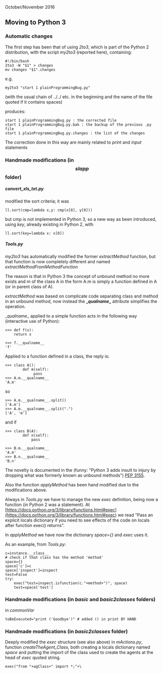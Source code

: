 October/November 2016

## **Moving to Python 3**

### Automatic changes

The first step has been that of using *2to3*, which is part of the Python 2 distribution, with the script *my2to3* (reported here), containing:  

    #!/bin/bash  
    2to3 -W "$1" > changes  
    mv changes "$1".changes  

e.g.  

    my2to3 "start 1 plainProgrammingBug.py"

(with the usual chain of ../../ etc. in the beginning and the name of the file quoted if it contains spaces)

produces:

    start 1 plainProgrammingBug.py : the corrected file   
    start 1 plainProgrammingBug.py.bak : the backup of the previous .py file   
    start 1 plainProgrammingBug.py.changes : the list of the changes

The correction done in this way are mainly related to *print* and *input* statements

### Handmade modifications (in *$$slapp$$* folder)

##### convert_xls_txt.py

modified the sort criteria; it was  

    ll.sort(cmp=lambda x,y: cmp(x[0], y[0]))

but cmp is not implemented in Python 3, so a new way as been introduced,
using *key*, already existing in Python 2, with  

    ll.sort(key=lambda x: x[0])

##### Tools.py

*my2to3* has automatically modified the former *extractMethod* function, but that function is now completely different and named *extractMethodFromMethodFunction*

The reason is that in Python 3 the concept of unbound method no more exists and m of the class A in the form A.m is simply a function defined in A (or in parent class of A).

*extractMethod* was based on complicate code separating class and method in an unbound method, now instead the **\__qualname__** attribute simplifies the operation.

\__qualname__ applied to a simple function acts in the following way (interactive use of Python):

    >>> def f(x):
    	return x

    >>> f.__qualname__
    'f'

Applied to a function defined in a class, the reply is:

    >>> class A():
	        def m(self):
		         pass
    >>> A.m.__qualname__
    'A.m'

so

    >>> A.m.__qualname__.split()
    ['A.m']
    >>> A.m.__qualname__.split(".")
    ['A', 'm']

and if

    >>> class B(A):
         	def n(self):
          		pass

    >>> B.m.__qualname__
    'A.m'
    >>> B.n.__qualname__
    'B.n'

The novelty is documented in the (funny: "Python 3 adds insult to injury by dropping what was formerly known as unbound methods") [PEP 3155](https://www.python.org/dev/peps/pep-3155/).  


Also the function *applyMethod* has been hand modified due to the modifications above.

Always in *Tools.py* we have to manage the new *exec* definition, being now a function (in Python 2 was a statement). At [https://docs.python.org/3/library/functions.html#exec](https://docs.python.org/3/library/functions.html#exec) we read "Pass an explicit locals dictionary if you need to see effects of the code on locals after function exec() returns".

In *applyMethod* we have now the dictionary *space={}* and *exec* uses it.  

As an example, from *Tools.py*:

    c=instance.__class__
    # check if that class has the method 'method'
    space={}
    space['c']=c
    space['inspect']=inspect
    test=False
    try:
        exec("test=inspect.isfunction(c."+method+")", space)
        test=space['test']

### Handmade modifications (in *basic* and *basic2classes* folders)

in *commonVar*

    toBeExecuted="print ('Goodbye')" # added () in print BY HAND


### Handmade modifications (in *basic2classes* folder)

Deeply modified the *exec* structure (see also above) in *mActions.py*, function *createTheAgent_Class*, both creating a locals dictionary named *space* and putting the import of the class used to create the agents at the head of *exec* quoted string.  

    exec("from "+agClass+" import *;"+\
